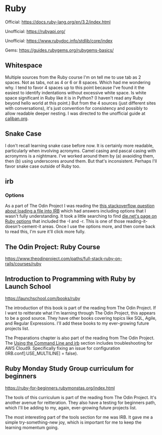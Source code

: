 # Ruby

Official: https://docs.ruby-lang.org/en/3.2/index.html

Unofficial: https://rubyapi.org/ 

Unofficial: https://www.rubydoc.info/stdlib/core/index

Gems: https://guides.rubygems.org/rubygems-basics/

## Whitespace
Multiple sources from the Ruby course I'm on tell me to use tab as 2 spaces. Not as tabs, not as 4 or 6 or 8 spaces. Which had me wondering why. I tend to favor 4 spaces up to this point because I've found it the easiest to identify indentations without excessive white space. Is white space significant in Ruby like it is in Python? (I haven't read any Ruby beyond hello world at this point.) But from the 4 sources (just different sites with conversations), it's just convention for consistency and possibly to allow readable deeper nesting. I was directed to the unofficial guide at [caliban.org](https://caliban.org/ruby/rubyguide.shtml#indentation).

## Snake Case
I don't recall learning snake case before now. It is certainly more readable, particularly when involving acronyms. Camel casing and pascal casing with acronymns is a nightmare. I've worked around them by (a) avaoiding them, then (b) using underscores around them. But that's inconsistent. Perhaps I'll favor snake case outside of Ruby too.

## irb
### Options
As a part of The Odin Project I was reading the [this stackoverflow question about loading a file into IRB](https://stackoverflow.com/questions/13112245/ruby-how-to-load-a-file-into-interactive-ruby-console-irb/38533339) which had answers including options that I wasn't fully understanding. It took a little searching to find [die.net's page on Ruby options](https://linux.die.net/man/1/ruby) that included the -I and -r. This is one of those reading-it-doesn't-cement-it areas. Once I use the options more, and then come back to read this, I'm sure it'll click more fully.

## The Odin Project: Ruby Course
https://www.theodinproject.com/paths/full-stack-ruby-on-rails/courses/ruby

## Introduction to Programming with Ruby by Launch School
https://launchschool.com/books/ruby

The introduction of this book is part of the reading from The Odin Project. If I want to reitterate what I'm learning through The Odin Project, this appears to be a good source. They have other books covering topics like SQL, Agile, and Regular Expressions. I'll add these books to my ever-growing future projects list.

The Preparations chapter is also part of the reading from The Odin Project. The [Using the Command Line and irb](https://launchschool.com/books/ruby/read/preparations#usingcommandlineandirb) section includes troubleshooting for AWS Cloud9. Specifically fixing an issue for configuration (IRB.conf[:USE_MULTILINE] = false).

## Ruby Monday Study Group curriculum for beginners
https://ruby-for-beginners.rubymonstas.org/index.html

The tools of this curriculum is part of the reading from The Odin Project. It's another avenue for reitteration. They also have a testing for beginners path, which I'll be adding to my, again, ever-growing future projects list.

The most interesting part of the tools section for me was IRB. It gave me a simple try-something-new joy, which is important for me to keep the learning momentum going.
